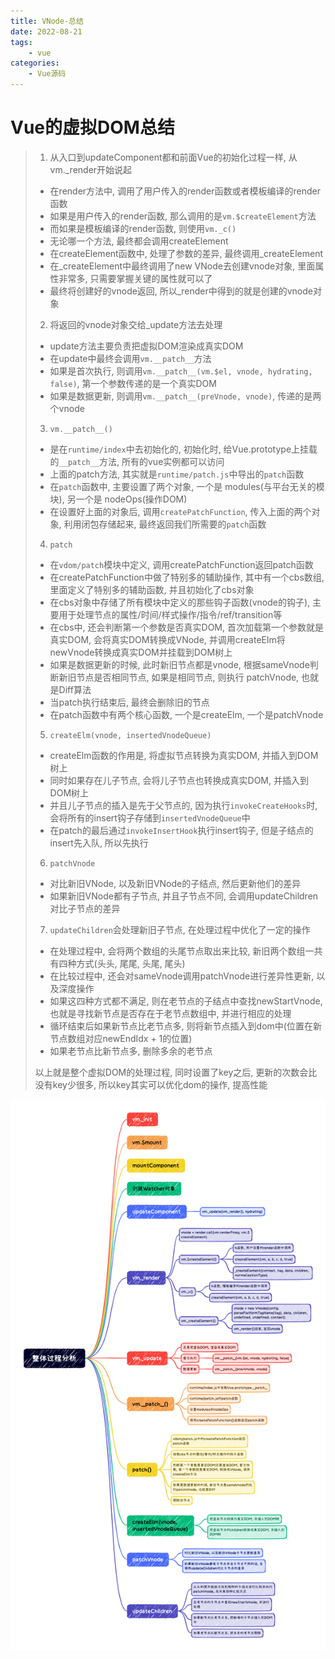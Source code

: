 ```yaml
---
title: VNode-总结
date: 2022-08-21
tags:
    - vue
categories:
    - Vue源码
---
```


# Vue的虚拟DOM总结

> 1. 从入口到updateComponent都和前面Vue的初始化过程一样, 从vm._render开始说起
> 
>   + 在render方法中, 调用了用户传入的render函数或者模板编译的render函数
>   + 如果是用户传入的render函数, 那么调用的是`vm.$createElement`方法
>   + 而如果是模板编译的render函数, 则使用`vm._c()`
>   + 无论哪一个方法, 最终都会调用createElement
>   + 在createElement函数中, 处理了参数的差异, 最终调用_createElement
>   + 在_createElement中最终调用了new VNode去创建vnode对象, 里面属性非常多, 只需要掌握关键的属性就可以了
>   + 最终将创建好的vnode返回, 所以_render中得到的就是创建的vnode对象
> 
> 2. 将返回的vnode对象交给_update方法去处理
>   + update方法主要负责把虚拟DOM渲染成真实DOM
>   + 在update中最终会调用`vm.__patch__`方法
>   + 如果是首次执行, 则调用`vm.__patch__(vm.$el, vnode, hydrating, false)`, 第一个参数传递的是一个真实DOM
>   + 如果是数据更新, 则调用`vm.__patch__(preVnode, vnode)`, 传递的是两个vnode
> 
> 3. `vm.__patch__()`
>   + 是在`runtime/index`中去初始化的, 初始化时, 给Vue.prototype上挂载的`__patch__`方法, 所有的vue实例都可以访问
>   + 上面的patch方法, 其实就是`runtime/patch.js`中导出的`patch`函数
>   + 在`patch`函数中, 主要设置了两个对象, 一个是 modules(与平台无关的模块), 另一个是 nodeOps(操作DOM)
>   + 在设置好上面的对象后, 调用`createPatchFunction`, 传入上面的两个对象, 利用闭包存储起来, 最终返回我们所需要的`patch`函数
> 
> 4. `patch`
>   + 在`vdom/patch`模块中定义, 调用createPatchFunction返回patch函数
>   + 在createPatchFunction中做了特别多的辅助操作, 其中有一个cbs数组, 里面定义了特别多的辅助函数, 并且初始化了cbs对象
>   + 在cbs对象中存储了所有模块中定义的那些钩子函数(vnode的钩子), 主要用于处理节点的属性/时间/样式操作/指令/ref/transition等
>   + 在cbs中, 还会判断第一个参数是否真实DOM, 首次加载第一个参数就是真实DOM, 会将真实DOM转换成VNode, 并调用createElm将newVnode转换成真实DOM并挂载到DOM树上
>   + 如果是数据更新的时候, 此时新旧节点都是vnode, 根据sameVnode判断新旧节点是否相同节点, 如果是相同节点, 则执行 patchVnode, 也就是Diff算法
>   + 当patch执行结束后, 最终会删除旧的节点
>   + 在patch函数中有两个核心函数, 一个是createElm, 一个是patchVnode
> 
> 5. `createElm(vnode, insertedVnodeQueue)`
>   + createElm函数的作用是, 将虚拟节点转换为真实DOM, 并插入到DOM树上
>   + 同时如果存在儿子节点, 会将儿子节点也转换成真实DOM, 并插入到DOM树上
>   + 并且儿子节点的插入是先于父节点的, 因为执行`invokeCreateHooks`时, 会将所有的insert钩子存储到`insertedVnodeQueue`中
>   + 在patch的最后通过`invokeInsertHook`执行insert钩子, 但是子结点的insert先入队, 所以先执行
> 
> 6. `patchVnode`
>   + 对比新旧VNode, 以及新旧VNode的子结点, 然后更新他们的差异
>   + 如果新旧VNode都有子节点, 并且子节点不同, 会调用updateChildren对比子节点的差异
> 
> 7. `updateChildren`会处理新旧子节点, 在处理过程中优化了一定的操作
>   + 在处理过程中, 会将两个数组的头尾节点取出来比较, 新旧两个数组一共有四种方式(头头, 尾尾, 头尾, 尾头)
>   + 在比较过程中, 还会对sameVnode调用patchVnode进行差异性更新, 以及深度操作
>   + 如果这四种方式都不满足, 则在老节点的子结点中查找newStartVnode, 也就是寻找新节点是否存在于老节点数组中, 并进行相应的处理
>   + 循环结束后如果新节点比老节点多, 则将新节点插入到dom中(位置在新节点数组对应newEndIdx + 1的位置)
>   + 如果老节点比新节点多, 删除多余的老节点
> 
> 以上就是整个虚拟DOM的处理过程, 同时设置了key之后, 更新的次数会比没有key少很多, 所以key其实可以优化dom的操作, 提高性能

![整体流程](../images/VirtualDOMAll.png)


